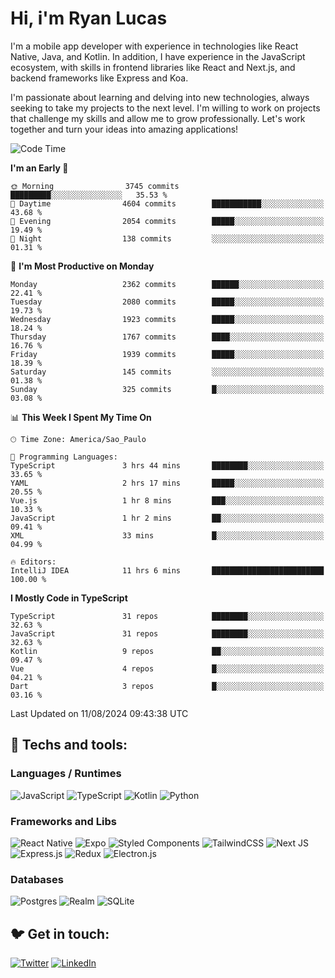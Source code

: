 # Hi, i'm Ryan Lucas

I'm a mobile app developer with experience in technologies like React Native, Java, and Kotlin.
In addition, I have experience in the JavaScript ecosystem, with skills in frontend libraries like React and Next.js, and backend frameworks like Express and Koa.

I'm passionate about learning and delving into new technologies, always seeking to take my projects to the next level. I'm willing to work on projects that challenge my skills and allow me to grow professionally. Let's work together and turn your ideas into amazing applications!


<!--START_SECTION:waka-->
![Code Time](http://img.shields.io/badge/Code%20Time-488%20hrs%2046%20mins-blue)

**I'm an Early 🐤** 

```text
🌞 Morning                3745 commits        █████████░░░░░░░░░░░░░░░░   35.53 % 
🌆 Daytime                4604 commits        ███████████░░░░░░░░░░░░░░   43.68 % 
🌃 Evening                2054 commits        █████░░░░░░░░░░░░░░░░░░░░   19.49 % 
🌙 Night                  138 commits         ░░░░░░░░░░░░░░░░░░░░░░░░░   01.31 % 
```
📅 **I'm Most Productive on Monday** 

```text
Monday                   2362 commits        ██████░░░░░░░░░░░░░░░░░░░   22.41 % 
Tuesday                  2080 commits        █████░░░░░░░░░░░░░░░░░░░░   19.73 % 
Wednesday                1923 commits        █████░░░░░░░░░░░░░░░░░░░░   18.24 % 
Thursday                 1767 commits        ████░░░░░░░░░░░░░░░░░░░░░   16.76 % 
Friday                   1939 commits        █████░░░░░░░░░░░░░░░░░░░░   18.39 % 
Saturday                 145 commits         ░░░░░░░░░░░░░░░░░░░░░░░░░   01.38 % 
Sunday                   325 commits         █░░░░░░░░░░░░░░░░░░░░░░░░   03.08 % 
```


📊 **This Week I Spent My Time On** 

```text
🕑︎ Time Zone: America/Sao_Paulo

💬 Programming Languages: 
TypeScript               3 hrs 44 mins       ████████░░░░░░░░░░░░░░░░░   33.65 % 
YAML                     2 hrs 17 mins       █████░░░░░░░░░░░░░░░░░░░░   20.55 % 
Vue.js                   1 hr 8 mins         ███░░░░░░░░░░░░░░░░░░░░░░   10.33 % 
JavaScript               1 hr 2 mins         ██░░░░░░░░░░░░░░░░░░░░░░░   09.41 % 
XML                      33 mins             █░░░░░░░░░░░░░░░░░░░░░░░░   04.99 % 

🔥 Editors: 
IntelliJ IDEA            11 hrs 6 mins       █████████████████████████   100.00 % 
```

**I Mostly Code in TypeScript** 

```text
TypeScript               31 repos            ████████░░░░░░░░░░░░░░░░░   32.63 % 
JavaScript               31 repos            ████████░░░░░░░░░░░░░░░░░   32.63 % 
Kotlin                   9 repos             ██░░░░░░░░░░░░░░░░░░░░░░░   09.47 % 
Vue                      4 repos             █░░░░░░░░░░░░░░░░░░░░░░░░   04.21 % 
Dart                     3 repos             █░░░░░░░░░░░░░░░░░░░░░░░░   03.16 % 
```




 Last Updated on 11/08/2024 09:43:38 UTC
<!--END_SECTION:waka-->

## 🔧 Techs and tools: 

### Languages / Runtimes
![JavaScript](https://img.shields.io/badge/javascript-%23323330.svg?style=for-the-badge&logo=javascript&logoColor=%23F7DF1E)
![TypeScript](https://img.shields.io/badge/typescript-%23007ACC.svg?style=for-the-badge&logo=typescript&logoColor=white)
![Kotlin](https://img.shields.io/badge/kotlin-%230095D5.svg?style=for-the-badge&logo=kotlin&logoColor=white) ![Python](https://img.shields.io/badge/python-3670A0?style=for-the-badge&logo=python&logoColor=ffdd54)

### Frameworks and Libs
![React Native](https://img.shields.io/badge/react_native-%2320232a.svg?style=for-the-badge&logo=react&logoColor=%2361DAFB)
![Expo](https://img.shields.io/badge/expo-1C1E24?style=for-the-badge&logo=expo&logoColor=#D04A37)
![Styled Components](https://img.shields.io/badge/styled--components-DB7093?style=for-the-badge&logo=styled-components&logoColor=white)
![TailwindCSS](https://img.shields.io/badge/tailwindcss-%2338B2AC.svg?style=for-the-badge&logo=tailwind-css&logoColor=white)
![Next JS](https://img.shields.io/badge/Next-black?style=for-the-badge&logo=next.js&logoColor=white)
![Express.js](https://img.shields.io/badge/express.js-%23404d59.svg?style=for-the-badge&logo=express&logoColor=%2361DAFB)
![Redux](https://img.shields.io/badge/redux-%23593d88.svg?style=for-the-badge&logo=redux&logoColor=white)
![Electron.js](https://img.shields.io/badge/Electron-191970?style=for-the-badge&logo=Electron&logoColor=white)

### Databases
![Postgres](https://img.shields.io/badge/postgres-%23316192.svg?style=for-the-badge&logo=postgresql&logoColor=white)
![Realm](https://img.shields.io/badge/Realm-39477F?style=for-the-badge&logo=realm&logoColor=white)
![SQLite](https://img.shields.io/badge/sqlite-%2307405e.svg?style=for-the-badge&logo=sqlite&logoColor=white)

## 🐦 Get in touch:

[![Twitter](https://img.shields.io/badge/Twitter-%231DA1F2.svg?style=for-the-badge&logo=Twitter&logoColor=white)](https://twitter.com/ryangst_)
[![LinkedIn](https://img.shields.io/badge/linkedin-%230077B5.svg?style=for-the-badge&logo=linkedin&logoColor=white)](https://www.linkedin.com/in/ryan-lucas-machado/)

